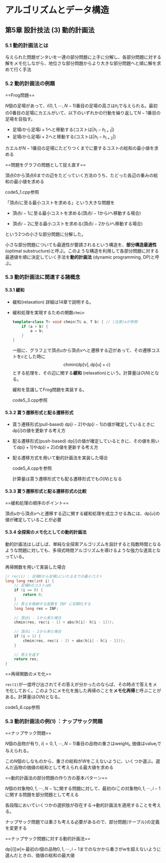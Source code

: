 # アルゴリズムとデータ構造

## 第5章 設計技法 (3) 動的計画法

### 5.1 動的計画法とは

与えられた問題ゼンタいを一連の部分問題に上手に分解し、各部分問題に対する解をメモ化しながら、地位さな部分問題からより大きな部分問題へと順に解を求めて行く手法

### 5.2 動的計画法の例題

==Frog問題==

$N$個の足場があって、$i(0, 1, \cdots, N-1)$番目の足場の高さは$h_i$で与えられる。最初の0番目の足場にカエルがいて、以下のいずれかの行動を繰り返して$N-1$番目の足場を目指す。

- 足場$i$から足場$i+1$へと移動する(コストは$\left|h_i - h_{i+1}\right|$)
- 足場$i$から足場$i+2$へと移動する(コストは$\left|h_i - h_{i+2}\right|$)

カエルが$N-1$番目の足場にたどりつくまでに要するコストの総和の最小値を求める

==問題をグラフの問題として捉え直す==

頂点0から頂点6までの辺をたどっていく方法のうち、たどった各辺の重みの総和の最小値を求める

code5_1.cpp参照

「頂点$i$に至る最小コストを求める」という大きな問題を

- 頂点$i - 1$に至る最小コストを求める(頂点$i-1$から$i$へ移動する場合)

- 頂点$i - 2$に至る最小コストを求める(頂点$i-2$から$i$へ移動する場合)

という2つの小さな部分問題に分解した。

小さな部分問題についても最適性が要請されるという構造を、**部分構造最適性** (optimal substructure)と呼ぶ。このような構造を利用して各部分問題に対する最適値を順に決定していく手法を**動的計画法** (dynamic programming, DP)と呼ぶ。

### 5.3 動的計画法に関連する諸概念

#### 5.3.1 緩和

- 緩和(relaxation)
  詳細は14章で説明する。

- 緩和処理を実現するための関数`chmin`

  ```cpp
  template<class T> void chmin(T& a, T b) { // (注意)aが参照
      if (a > b) {
          a = b;
      }
  }
  ```

  一般に、グラフ上で頂点$u$から頂点$v$へと遷移する辺があって、その遷移コストを$c$とした時に
  $$
  \text{chmin}(\text{dp[v]}, \text{dp[u]}+c)
  $$
  とする処理を、その辺に関する**緩和** (relaxation)という。計算量は$O(N)$となる。

  緩和を意識してFrog問題を実装する。

  code5_3.cpp参照

#### 5.3.2 貰う遷移形式と配る遷移形式

- 貰う遷移形式(pull-based)
  $\text{dp}[i-2]$や$\text{dp}[i-1]$の値が確定しているときに$\text{dp}[i]$の値を更新する考え方

- 配る遷移形式(push-based)
  $\text{dp}[i]$の値が確定しているときに、その値を用いて$\text{dp}[i+1]$や$\text{dp}[i+2]$の値を更新する考え方

- 配る遷移方式を用いて動的計画法を実装した場合

  code5_4.cppを参照

  計算量は貰う遷移形式でも配る遷移形式でも$O(N)$となる

#### 5.3.3 貰う遷移形式と配る遷移形式の比較

==緩和処理の順序のポイント==

頂点$u$から頂点$v$へと遷移する辺に関する緩和処理を成立させる為には、$\text{dp}[u]$の値が確定していることが必要

#### 5.3.4 全探索のメモ化としての動的計画法

動的計画法はしばしば、単純な全探索アルゴリズムを設計すると指数時間となるような問題に対しても、多項式時間アルゴリズムを導けるような強力な道具となっている。

再帰関数を用いて実装した場合

```cpp
// rec(i) : 足場0から足場iにいたるまでの最小コスト
long long rec(int i) {
    // 足場0のコストは0
    if (i == 0) {
        return 0;
    }
    // 答えを格納する変数を INF に初期化する
    long long res = INF;
    
    // 頂点i - 1から来た場合
    chmin(res, rec(i - 1) + abs(h[i]- h[i - 1]));
    
    // 頂点i - 2から来た場合
    if (i > 1) {
        chmin(res, rec(i - 2) + abs(h[i] - h[i - 2]));
    }
    
    // 答えを返す
    return res;
}
```

==再帰関数のメモ化==

`rec(1)`が一度呼び出されてその答えが分かったのならば、その時点で答えをメモ化しておく。このようにメモ化を施した再帰のことを**メモ化再帰**と呼ぶことがある。計算量は$O(N)$となる。

code5_6.cpp参照

### 5.3 動的計画法の例(1) ：ナップサック問題

==ナップサック問題==

$N$個の品物が有り, $i(=0, 1, \cdots, N-1)$番目の品物の重さは$\text{weight}_i$, 価値は$\text{value}_i$で与えられる。

この$N$個のしなものから、重さの総和が$W$をこえないように、いくつか選ぶ。選んだ品物の価値の総和として考えられる最大値を求める

==動的計画法の部分問題の作り方の基本パターン==

$N$個の対象物${0, 1, \cdots, N-1}$に関する問題に対して、最初の$i$この対象物${0, 1, \cdots, i-1}$に関する問題を部分問題として考える

各段階においていくつかの選択肢が存在する${\rightarrow}$動的計画法を適用することを考える。

ナップサック問題では重さも考える必要があるので、部分問題(テーブル)の定義を変更する

==ナップサック問題に対する動的計画法==

$\text{dp}[i][w]{\leftarrow}$最初の$i$個の品物${0, 1, \cdots, i-1}$までのなかから重さが$w$を超えないように選んだときの、価値の総和の最大値

